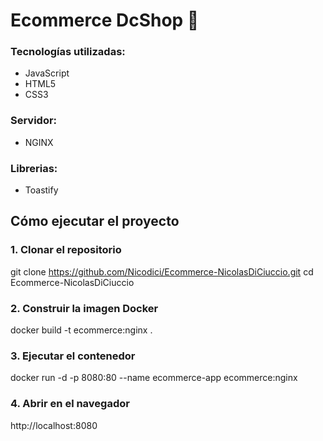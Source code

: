 # **Ecommerce DcShop** 🛒

### Tecnologías utilizadas:
- JavaScript
- HTML5
- CSS3

### Servidor:
- NGINX

### Librerias:
- Toastify


## Cómo ejecutar el proyecto
### 1. Clonar el repositorio
git clone https://github.com/Nicodici/Ecommerce-NicolasDiCiuccio.git
cd Ecommerce-NicolasDiCiuccio

### 2. Construir la imagen Docker
docker build -t ecommerce:nginx .

### 3. Ejecutar el contenedor
docker run -d -p 8080:80 --name ecommerce-app ecommerce:nginx

### 4. Abrir en el navegador
http://localhost:8080
